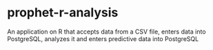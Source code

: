 # prophet-r-analysis
An application on R that accepts data from a CSV file, enters data into PostgreSQL, analyzes it and enters predictive data into PostgreSQL
